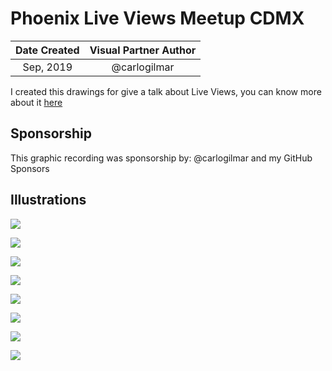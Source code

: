 # Phoenix Live Views Meetup CDMX

| Date Created | Visual Partner Author |
| :----------: |:---------------------:|
| Sep, 2019 | @carlogilmar |

I created this drawings for give a talk about Live Views, you  can know more about it [here](http://carlogilmar.xyz/blog/posts/live_views/)

## Sponsorship

This graphic recording was sponsorship by: @carlogilmar and my GitHub Sponsors

## Illustrations

![](https://res.cloudinary.com/carlogilmar/image/upload/v1567807754/carlogilmar/ElixirLiveViews_2_nfpzjy.png)

![](https://res.cloudinary.com/carlogilmar/image/upload/v1567807755/carlogilmar/ElixirLiveViews_3_vmuoxl.png)

![](https://res.cloudinary.com/carlogilmar/image/upload/v1567807755/carlogilmar/ElixirLiveViews_5_qktpnl.png)

![](https://res.cloudinary.com/carlogilmar/image/upload/v1567807755/carlogilmar/ElixirLiveViews_4_i6ei5k.png)

![](https://res.cloudinary.com/carlogilmar/image/upload/v1567807756/carlogilmar/ElixirLiveViews_7_d3s8zv.png)

![](https://res.cloudinary.com/carlogilmar/image/upload/v1567807756/carlogilmar/ElixirLiveViews_8_cfbftx.png)

![](https://res.cloudinary.com/carlogilmar/image/upload/v1567807756/carlogilmar/ElixirLiveViews_9_pn8of2.png)

![](https://res.cloudinary.com/carlogilmar/image/upload/v1567807755/carlogilmar/ElixirLiveViews_10_bcq6ma.png)
